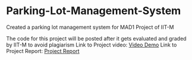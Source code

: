 # Parking-Lot-Management-System
Created a parking lot management system for MAD1 Project of IIT-M 

The code for this project will be posted after it gets evaluated and graded by IIT-M to avoid plagiarism
Link to Project video: [Video Demo](https://drive.google.com/file/d/1HagijjnlAaGmR6KrDoTCJrJKpzgqW9Cn/view?usp=sharing)
Link to Project Report: [Project Report](https://drive.google.com/file/d/1HmOMmel6jwT3-2o7EEKF56Tu2Zsv2W9t/view?usp=sharing)
